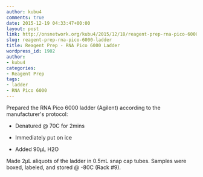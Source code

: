 ```yaml
---
author: kubu4
comments: true
date: 2015-12-19 04:33:47+00:00
layout: post
link: http://onsnetwork.org/kubu4/2015/12/18/reagent-prep-rna-pico-6000-ladder/
slug: reagent-prep-rna-pico-6000-ladder
title: Reagent Prep - RNA Pico 6000 Ladder
wordpress_id: 1902
author:
- kubu4
categories:
- Reagent Prep
tags:
- ladder
- RNA Pico 6000
---
```


Prepared the RNA Pico 6000 ladder (Agilent) according to the manufacturer's protocol:




    
  * Denatured @ 70C for 2mins

    
  * Immediately put on ice

    
  * Added 90μL H2O



Made 2μL aliquots of the ladder in 0.5mL snap cap tubes. Samples were boxed, labeled, and stored @ -80C (Rack #9).
